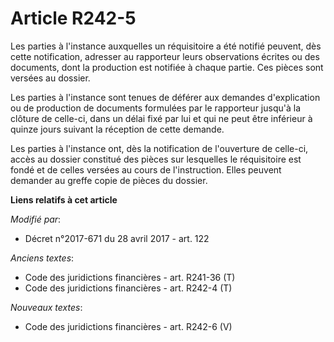 # Article R242-5

Les parties à l'instance auxquelles un réquisitoire a été notifié peuvent, dès cette notification, adresser au rapporteur
leurs observations écrites ou des documents, dont la production est notifiée à chaque partie. Ces pièces sont versées au
dossier.

Les parties à l'instance sont tenues de déférer aux demandes d'explication ou de production de documents formulées par le
rapporteur jusqu'à la clôture de celle-ci, dans un délai fixé par lui et qui ne peut être inférieur à quinze jours suivant la
réception de cette demande.

Les parties à l'instance ont, dès la notification de l'ouverture de celle-ci, accès au dossier constitué des pièces sur
lesquelles le réquisitoire est fondé et de celles versées au cours de l'instruction. Elles peuvent demander au greffe copie
de pièces du dossier.

**Liens relatifs à cet article**

_Modifié par_:

  - Décret n°2017-671 du 28 avril 2017 - art. 122

_Anciens textes_:

  - Code des juridictions financières - art. R241-36 (T)
  - Code des juridictions financières - art. R242-4 (T)

_Nouveaux textes_:

  - Code des juridictions financières - art. R242-6 (V)
